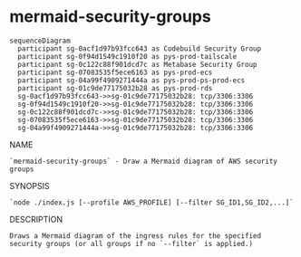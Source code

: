 # mermaid-security-groups

```mermaid
sequenceDiagram
  participant sg-0acf1d97b93fcc643 as Codebuild Security Group
  participant sg-0f94d1549c1910f20 as pys-prod-tailscale
  participant sg-0c122c88f901dcd7c as Metabase Security Group
  participant sg-07083535f5ece6163 as pys-prod-ecs
  participant sg-04a99f4909271444a as pys-prod-ps-prod-ecs
  participant sg-01c9de77175032b28 as pys-prod-rds
  sg-0acf1d97b93fcc643->>sg-01c9de77175032b28: tcp/3306:3306
  sg-0f94d1549c1910f20->>sg-01c9de77175032b28: tcp/3306:3306
  sg-0c122c88f901dcd7c->>sg-01c9de77175032b28: tcp/3306:3306
  sg-07083535f5ece6163->>sg-01c9de77175032b28: tcp/3306:3306
  sg-04a99f4909271444a->>sg-01c9de77175032b28: tcp/3306:3306
```

NAME

    `mermaid-security-groups` - Draw a Mermaid diagram of AWS security groups

SYNOPSIS

    `node ./index.js [--profile AWS_PROFILE] [--filter SG_ID1,SG_ID2,...]`

DESCRIPTION

    Draws a Mermaid diagram of the ingress rules for the specified
    security groups (or all groups if no `--filter` is applied.)
